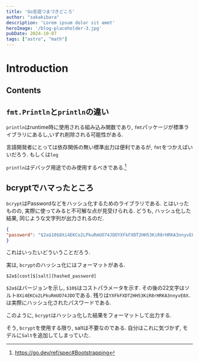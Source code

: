 ```yaml
---
title: 'Go言語つまづきどころ'
author: "sakakibara"
description: 'Lorem ipsum dolor sit amet'
heroImage: '/blog-placeholder-3.jpg'
pubDate: 2024-10-07
tags: ["astro", "math"]
---
```


# Introduction
## Contents
## `fmt.Println`と`println`の違い
`println`はruntime時に使用される組み込み関数であり,  `fmt`パッケージが標準ライブラリにあるし,いずれ削除される可能性がある.

言語開発者にとっては依存関係の無い標準出力は便利であるが, `fmt`をつかえばいいだろう. もしくは`log`

`println`はデバッグ用途でのみ使用するべきである.[^goboot]

[^goboot]: https://go.dev/ref/spec#Bootstrapping

## bcryptでハマったところ
`bcrypt`はPasswordなどをハッシュ化するためのライブラリである. 
とはいったものの, 実際に使ってみると不可解な点が見受けられる.
どうも, ハッシュ化した結果, 同じような文字列が出力されるのだ.

```json
{
"password": "$2a$10$8Xi4EKCo2LPkuRmUO74JDOYXFkFXDT2HH53KiR8rHRKA3nnyvE8X."
}
```
これはいったいどういうことだろう.

実は, `bcrypt`のハッシュ化にはフォーマットがある.

```plaintext
$2a$[cost]$[salt][hashed_password]
```

`$2a$`はバージョンを示し,
`$10$`はコストパラメータを示す.
その後の22文字はソルト`8Xi4EKCo2LPkuRmUO74JDO`である.
残りは`YXFkFXDT2HH53KiR8rHRKA3nnyvE8X.`は実際にハッシュ化されたパスワードである.

このように, `bcrypt`はハッシュ化した結果をフォーマットして出力する.

そう, `bcrypt`を使用する限り, saltは不要なのである.
自分はこれに気づかず, モデルに`Salt`を追加してしまっていた.
